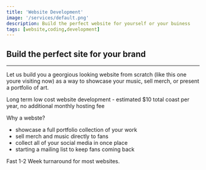 ```yaml
---
title: 'Website Development'
image: '/services/default.png'
description: Build the perfect website for yourself or your buiness
tags: [website,coding,development]
---
```


## Build the perfect site for your brand

- - -

Let us build you a georgious looking website from scratch (like this one youre visiting now) as a way to showcase your music, sell merch, or present a portfolio of art. 

Long term low cost website development - estimated $10 total coast per year, no additional monthly hosting fee

Why a webste?
- showcase a full portfolio collection of your work
- sell merch and music directly to fans
- collect all of your social media in once place
- starting a mailing list to keep fans coming back

Fast 1-2 Week turnaround for most websites.

